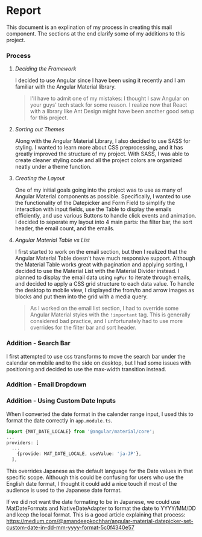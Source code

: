 # Report

This document is an explination of my process in creating this mail component. The sections at the end clarify some of my additions to this project.

### Process

1. *Deciding the Framework*
    
    I decided to use Angular since I have been using it recently and I am familiar with the Angular Material library.

    > I'll have to admit one of my mistakes: I thought I saw Angular on your guys' tech stack for some reason. 
    > I realize now that React with a library like Ant Design might have been another good setup for this project.

2. *Sorting out Themes*

    Along with the Angular Material Library, I also decided to use SASS for styling. I wanted to learn more about CSS preprocessing, and it has greatly improved the structure of my project. With SASS, I was able to create cleaner styling code and all the project colors are organized neatly under a theme function.
    
3. *Creating the Layout*
    
    One of my initial goals going into the project was to use as many of Angular Material components as possible. Specifically, I wanted to use the functionality of the Datepicker and Form Field to simplify the interaction with input fields, use the Table to display the emails efficiently, and use various Buttons to handle click events and animation. I decided to seperate my layout into 4 main parts: the filter bar, the sort header, the email count, and the emails.

4. *Angular Material Table vs List*

    I first started to work on the email section, but then I realized that the Angular Material Table doesn't have much responsive support. Although the Material Table works great with pagination and applying sorting, I decided to use the Material List with the Material Divider instead. I planned to display the email data using `ngFor` to iterate through emails, and decided to apply a CSS grid structure to each data value. To handle the desktop to mobile view, I displayed the from/to and arrow images as blocks and put them into the grid with a media query.

    > As I worked on the email list section, I had to override some Angular Material styles with the `!important` tag. 
    > This is generally considered bad practice, and I unfortunately had to use more overrides for the filter bar and sort header.

### Addition - Search Bar

I first attempted to use css transforms to move the search bar under the calendar on mobile and to the side on desktop, but I had some issues with positioning and decided to use the max-width transition instead.

### Addition - Email Dropdown


### Addition - Using Custom Date Inputs

When I converted the date format in the calender range input, I used this to format the date correctly in `app.module.ts`.
```typescript
import {MAT_DATE_LOCALE} from '@angular/material/core';
...
providers: [
  ...
    {provide: MAT_DATE_LOCALE, useValue: 'ja-JP'},
  ],
```

This overrides Japanese as the default language for the Date values in that specific scope. Although this could be confusing for users who use the English date format, I thought it could add a nice touch if most of the audience is used to the Japanese date format. 

If we did not want the date formating to be in Japanese, we could use MatDateFormats and NativeDateAdapter to format the date to YYYY/MM/DD and keep the local format. This is a good article explaining that process: https://medium.com/@amandeepkochhar/angular-material-datepicker-set-custom-date-in-dd-mm-yyyy-format-5c0f4340e57
